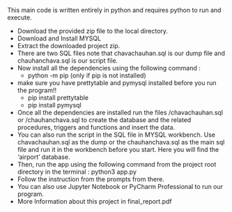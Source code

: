 This main code is written entirely in python and requires python to run and execute. 
* Download the provided zip file to the local directory.
*  Download and Install MYSQL
*  Extract the downloaded project zip.
*  There are two SQL files note that chavachauhan.sql is our dump file and chauhanchava.sql is our script file. 
* Now install all the dependencies using the following command :
  * python -m pip (only if pip is not installed) 
* make sure you have prettytable and pymysql installed before you run the program!!
  * pip install prettytable
  * pip install pymysql
* Once all the dependencies are installed run the files <project-root>/chavachauhan.sql or <project-root>/chauhanchava.sql to create the database and the related procedures, triggers and functions and insert the data.
* You can also run the script in the SQL file in MYSQL workbench. Use chavachauhan.sql as the dump or the chauhanchava.sql as the main sql file and run it in the workbench before you start. Here you will find the ‘airport’ database.
* Then, run the app using the following command from the project root directory in the terminal : python3 app.py
* Follow the instruction from the prompts from there.
* You can also use Jupyter Notebook or PyCharm Professional to run our program.
* More Information about this project in  final_report.pdf


